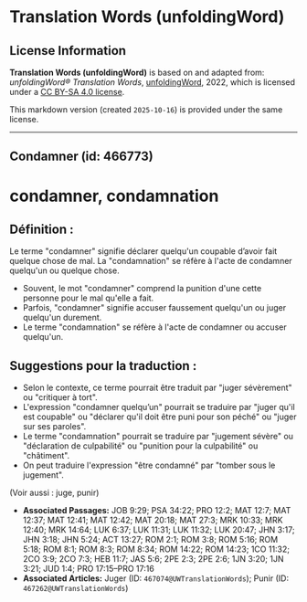 # Translation Words (unfoldingWord)

## License Information

**Translation Words (unfoldingWord)** is based on and adapted from: _unfoldingWord® Translation Words_, [unfoldingWord](https://unfoldingword.org/utw), 2022, which is licensed under a [CC BY-SA 4.0 license](https://creativecommons.org/licenses/by-sa/4.0/legalcode.en).

This markdown version (created `2025-10-16`) is provided under the same license.



--------------------------------

## Condamner (id: 466773)

condamner, condamnation
=======================

Définition :
------------

Le terme "condamner" signifie déclarer quelqu'un coupable d’avoir fait quelque chose de mal. La "condamnation" se réfère à l'acte de condamner quelqu'un ou quelque chose.

* Souvent, le mot "condamner" comprend la punition d'une cette personne pour le mal qu'elle a fait.
* Parfois, "condamner" signifie accuser faussement quelqu'un ou juger quelqu'un durement.
* Le terme "condamnation" se réfère à l'acte de condamner ou accuser quelqu'un.

Suggestions pour la traduction :
--------------------------------

* Selon le contexte, ce terme pourrait être traduit par "juger sévèrement" ou "critiquer à tort".
* L'expression "condamner quelqu’un" pourrait se traduire par "juger qu'il est coupable" ou "déclarer qu'il doit être puni pour son péché" ou "juger sur ses paroles".
* Le terme "condamnation" pourrait se traduire par "jugement sévère" ou "déclaration de culpabilité" ou "punition pour la culpabilité" ou "châtiment".
* On peut traduire l'expression "être condamné" par "tomber sous le jugement".

(Voir aussi : juge, punir)

* **Associated Passages:** JOB 9:29; PSA 34:22; PRO 12:2; MAT 12:7; MAT 12:37; MAT 12:41; MAT 12:42; MAT 20:18; MAT 27:3; MRK 10:33; MRK 12:40; MRK 14:64; LUK 6:37; LUK 11:31; LUK 11:32; LUK 20:47; JHN 3:17; JHN 3:18; JHN 5:24; ACT 13:27; ROM 2:1; ROM 3:8; ROM 5:16; ROM 5:18; ROM 8:1; ROM 8:3; ROM 8:34; ROM 14:22; ROM 14:23; 1CO 11:32; 2CO 3:9; 2CO 7:3; HEB 11:7; JAS 5:6; 2PE 2:3; 2PE 2:6; 1JN 3:20; 1JN 3:21; JUD 1:4; PRO 17:15–PRO 17:16
* **Associated Articles:** Juger (ID: `467074@UWTranslationWords`); Punir (ID: `467262@UWTranslationWords`)

